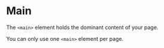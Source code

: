 # Main

The `<main>` element holds the dominant content of your page.

You can only use one `<main>` element per page.